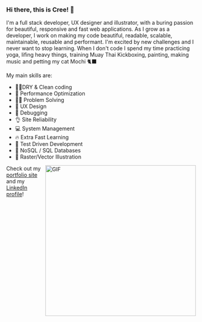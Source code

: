 ### Hi there, this is Cree! 🦄

I'm a full stack developer, UX designer and illustrator, with a buring passion for beautiful, responsive and fast web applications. As I grow as a developer, I work on making my code beautiful, readable, scalable, maintainable, reusable and performant. I'm excited by new challenges and I never want to stop learning.
When I don't code I spend my time practicing yoga, lifing heavy things, training Muay Thai Kickboxing, painting, making music and petting my cat Mochi 🐈‍⬛

My main skills are: 

- 👕✨DRY & Clean coding
- 🚀 Performance Optimization
- 👩‍🔬 Problem Solving
- 📐 UX Design
- 🐛 Debugging
- 👌 Site Reliability
- 💻 System Management
- 🔥 Extra Fast Learning
- 🧪 Test Driven Development
- 🥞 NoSQL / SQL Databases
- 🎨 Raster/Vector Illustration

<img align="right" alt="GIF" src="https://media0.giphy.com/media/l0COJ5gIPUN2vOj5u/giphy.gif" width="400" height="400" />


Check out my [portfolio site](https://cristinalester.rocks/) and my [LinkedIn profile](https://www.linkedin.com/in/cristinalesterrocks/)!


